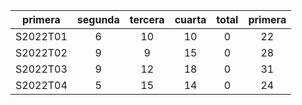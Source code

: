 |  primera  |  segunda  |  tercera  |  cuarta  |  total  |  primera  |
|:---------:|:---------:|:---------:|:--------:|:-------:|:---------:|
| S2022T01  |     6     |    10     |    10    |    0    |    22     |
| S2022T02  |     9     |     9     |    15    |    0    |    28     |
| S2022T03  |     9     |    12     |    18    |    0    |    31     |
| S2022T04  |     5     |    15     |    14    |    0    |    24     |
